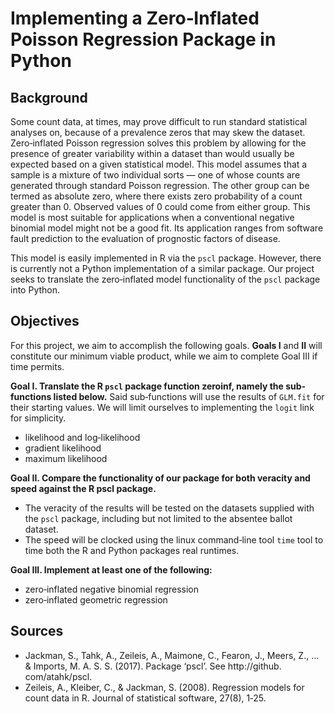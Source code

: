# Implementing a Zero‑Inflated Poisson Regression Package in Python

## Background
Some count data, at times, may prove difficult to run standard statistical analyses on, because of a prevalence zeros that may skew the dataset. Zero‐inflated Poisson regression solves this problem by allowing for the presence of greater variability within a dataset than would usually be expected based on a given statistical model. This model assumes that a sample is a mixture of two individual sorts — one of whose counts are generated through standard Poisson regression. The other group can be termed as absolute zero, where there exists zero probability of a count greater than 0. Observed values of 0 could come from either group. This model is most suitable for applications when a conventional negative binomial model might not be a good fit. Its application ranges from software fault prediction to the evaluation of prognostic factors of disease.

This model is easily implemented in R via the `pscl` package. However, there is currently not a Python implementation of a similar package. Our project seeks to translate the zero‐inflated model functionality of the `pscl` package into Python.

## Objectives  
For this project, we aim to accomplish the following goals. **Goals I** and **II** will constitute our minimum viable product, while we aim to complete Goal III if time permits.

**Goal I. Translate the R `pscl` package function zeroinf, namely the sub‐functions listed below.** Said sub‐functions will use the results of `GLM.fit` for their starting values. We will limit ourselves to implementing the `logit` link for simplicity.  
* likelihood and log‐likelihood  
* gradient likelihood   
* maximum likelihood  

**Goal II. Compare the functionality of our package for both veracity and speed against the R pscl package.**    
* The veracity of the results will be tested on the datasets supplied with the `pscl` package, including but not limited to the absentee ballot dataset.  
* The speed will be clocked using the linux command‐line tool `time` tool to time both the R and Python packages real runtimes.

**Goal III. Implement at least one of the following:**   
* zero‐inflated negative binomial regression  
* zero‐inflated geometric regression

## Sources
* Jackman, S., Tahk, A., Zeileis, A., Maimone, C., Fearon, J., Meers, Z., ... & Imports, M. A. S. S. (2017). Package ‘pscl’. See http://github. com/atahk/pscl.  
* Zeileis, A., Kleiber, C., & Jackman, S. (2008). Regression models for count data in R. Journal of statistical software, 27(8), 1‐25.
